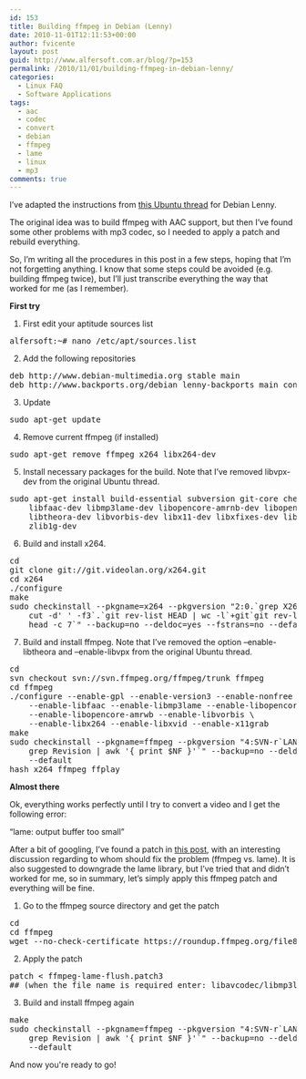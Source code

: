 ```yaml
---
id: 153
title: Building ffmpeg in Debian (Lenny)
date: 2010-11-01T12:11:53+00:00
author: fvicente
layout: post
guid: http://www.alfersoft.com.ar/blog/?p=153
permalink: /2010/11/01/building-ffmpeg-in-debian-lenny/
categories:
  - Linux FAQ
  - Software Applications
tags:
  - aac
  - codec
  - convert
  - debian
  - ffmpeg
  - lame
  - linux
  - mp3
comments: true
---
```

I&#8217;ve adapted the instructions from [this Ubuntu thread](http://ubuntuforums.org/showthread.php?t=786095) for Debian Lenny.
  
The original idea was to build ffmpeg with AAC support, but then I&#8217;ve found some other problems with mp3 codec, so I needed to apply a patch and rebuild everything.
  
<!--more-->So, I&#8217;m writing all the procedures in this post in a few steps, hoping that I&#8217;m not forgetting anything. I know that some steps could be avoided (e.g. building ffmpeg twice), but I&#8217;ll just transcribe everything the way that worked for me (as I remember). 

**First try**

1. First edit your aptitude sources list

<pre>alfersoft:~# nano /etc/apt/sources.list</pre>

2. Add the following repositories

<pre>deb http://www.debian-multimedia.org stable main
deb http://www.backports.org/debian lenny-backports main contrib non-free</pre>

3. Update

<pre>sudo apt-get update</pre>

4. Remove current ffmpeg (if installed)

<pre>sudo apt-get remove ffmpeg x264 libx264-dev</pre>

5. Install necessary packages for the build. Note that I&#8217;ve removed libvpx-dev from the original Ubuntu thread.

<pre>sudo apt-get install build-essential subversion git-core checkinstall yasm texi2html \
    libfaac-dev libmp3lame-dev libopencore-amrnb-dev libopencore-amrwb-dev libsdl1.2-dev \
    libtheora-dev libvorbis-dev libx11-dev libxfixes-dev libxvidcore-dev \
    zlib1g-dev</pre>

6. Build and install x264.

<pre>cd
git clone git://git.videolan.org/x264.git
cd x264
./configure
make
sudo checkinstall --pkgname=x264 --pkgversion "2:0.`grep X264_BUILD x264.h -m1 | \
    cut -d' ' -f3`.`git rev-list HEAD | wc -l`+git`git rev-list HEAD -n 1 | \
    head -c 7`" --backup=no --deldoc=yes --fstrans=no --default</pre>

7. Build and install ffmpeg. Note that I&#8217;ve removed the option &#8211;enable-libtheora and &#8211;enable-libvpx from the original Ubuntu thread.

<pre>cd
svn checkout svn://svn.ffmpeg.org/ffmpeg/trunk ffmpeg
cd ffmpeg
./configure --enable-gpl --enable-version3 --enable-nonfree --enable-postproc \
    --enable-libfaac --enable-libmp3lame --enable-libopencore-amrnb \
    --enable-libopencore-amrwb --enable-libvorbis \
    --enable-libx264 --enable-libxvid --enable-x11grab
make
sudo checkinstall --pkgname=ffmpeg --pkgversion "4:SVN-r`LANG=C svn info | \
    grep Revision | awk '{ print $NF }'`" --backup=no --deldoc=yes --fstrans=no \
    --default
hash x264 ffmpeg ffplay</pre>

**Almost there**

Ok, everything works perfectly until I try to convert a video and I get the following error:
  
&#8220;lame: output buffer too small&#8221;
  
After a bit of googling, I&#8217;ve found a patch in [this post](https://roundup.ffmpeg.org/issue803), with an interesting discussion regarding to whom should fix the problem (ffmpeg vs. lame). It is also suggested to downgrade the lame library, but I&#8217;ve tried that and didn&#8217;t worked for me, so in summary, let&#8217;s simply apply this ffmpeg patch and everything will be fine.

1. Go to the ffmpeg source directory and get the patch

<pre>cd 
cd ffmpeg
wget --no-check-certificate https://roundup.ffmpeg.org/file831/ffmpeg-lame-flush.patch3</pre>

2. Apply the patch

<pre>patch &lt; ffmpeg-lame-flush.patch3
## (when the file name is required enter: libavcodec/libmp3lame.c)</pre>

3. Build and install ffmpeg again

<pre>make
sudo checkinstall --pkgname=ffmpeg --pkgversion "4:SVN-r`LANG=C svn info | \
    grep Revision | awk '{ print $NF }'`" --backup=no --deldoc=yes --fstrans=no \
    --default</pre>

And now you're ready to go!
